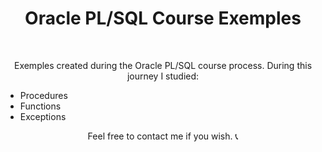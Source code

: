 <h1 align="center">Oracle PL/SQL Course Exemples</h1>
<br>
<p align="center">Exemples created during the Oracle PL/SQL course process. 
During this journey I studied:</p>

<ul>
    <li>Procedures</li>
    <li>Functions</li>
    <li>Exceptions</li>
</ul>

<p align="center">Feel free to contact me if you wish. &#128222</p>